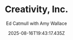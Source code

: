---
title: "Creativity, Inc."
date: "2025-08-16T19:43:17.435Z"
author: "Ed Catmull with Amy Wallace"
read_year: "NO"
recommendation: '3'
url: /bookshelf/creativity-inc
---